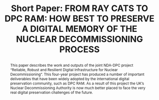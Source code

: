 ---
abstract: This paper describes the work and outputs of the joint NDA-DPC project “Reliable,
  Robust and Resilient Digital Infrastructure for Nuclear Decommissioning”. This four-year
  project has produced a number of important deliverables that have been widely adopted
  by the international digital preservation community, such as DPC RAM. As a result
  of this project the UK’s Nuclear Decommissioning Authority is now much better placed
  to face the very real digital preservation challenges of the future.
creators:
- Popham, Michael
date: null
document_url: https://az659834.vo.msecnd.net/eventsairwesteuprod/production-inconference-public/79271bfbd3e64204902848e75abacbdc
grand_parent: iPRES
institutions:
- Digital Preservation Coalition
keywords:
- project
- ram
- knowledge
- sharing
- resilience
landing_page_url: null
language: eng
layout: publication
license: CC-BY 4.0 International
notes_url: null
parent: iPRES 2022
presentation_url: null
publication_type: short paper
size: null
source_name: iPRES
title: "Short Paper: FROM RAY CATS TO DPC RAM: HOW BEST TO PRESERVE A DIGITAL MEMORY
  OF THE NUCLEAR DECOMMISSIONING PROCESS\r\n"
year: 2022
---